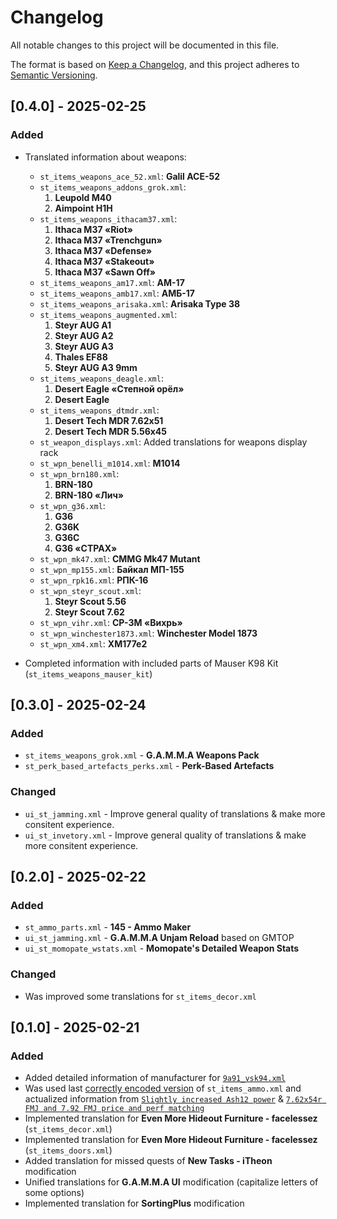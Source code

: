 # Changelog
All notable changes to this project will be documented in this file.

The format is based on [Keep a Changelog](https://keepachangelog.com/en/1.0.0/),
and this project adheres to [Semantic Versioning](https://semver.org/spec/v2.0.0.html).

<!--
Recommendation: for ease of reading, use the following order:
- Added
- Changed
- Deprecated
- Removed
- Fixed
- Security
-->
## [0.4.0] - 2025-02-25
### Added
- Translated information about weapons:
	- `st_items_weapons_ace_52.xml`: **Galil ACE-52**
	- `st_items_weapons_addons_grok.xml`:
		1. **Leupold M40**
		2. **Aimpoint H1H**
	- `st_items_weapons_ithacam37.xml`:
		1. **Ithaca M37 «Riot»**
		2. **Ithaca M37 «Trenchgun»**
		3. **Ithaca M37 «Defense»**
		4. **Ithaca M37 «Stakeout»**
		5. **Ithaca M37 «Sawn Off»**
	- `st_items_weapons_am17.xml`: **АМ-17**
	- `st_items_weapons_amb17.xml`: **АМБ-17**
	- `st_items_weapons_arisaka.xml`: **Arisaka Type 38**
	- `st_items_weapons_augmented.xml`:
		1. **Steyr AUG A1**
		2. **Steyr AUG A2**
		3. **Steyr AUG A3**
		4. **Thales EF88**
		5. **Steyr AUG A3 9mm**
	- `st_items_weapons_deagle.xml`:
		1. **Desert Eagle «Степной орёл»**
		2. **Desert Eagle**
	- `st_items_weapons_dtmdr.xml`:
		1. **Desert Tech MDR 7.62x51**
		2. **Desert Tech MDR 5.56x45**
	- `st_weapon_displays.xml`: Added translations for weapons display rack
	- `st_wpn_benelli_m1014.xml`: **M1014**
	- `st_wpn_brn180.xml`:
		1. **BRN-180**
		2. **BRN-180 «Лич»**
	- `st_wpn_g36.xml`:
		1. **G36**
		2. **G36K**
		3. **G36C**
		4. **G36 «СТРАХ»**
	- `st_wpn_mk47.xml`: **CMMG Mk47 Mutant**
	- `st_wpn_mp155.xml`: **Байкал МП-155**
	- `st_wpn_rpk16.xml`: **РПК-16**
	- `st_wpn_steyr_scout.xml`:
		1. **Steyr Scout 5.56**
		2. **Steyr Scout 7.62**
	- `st_wpn_vihr.xml`: **СР-3М «Вихрь»**
	- `st_wpn_winchester1873.xml`: **Winchester Model 1873**
	- `st_wpn_xm4.xml`: **XM177e2**

- Completed information with included parts of Mauser K98 Kit (`st_items_weapons_mauser_kit`)

## [0.3.0] - 2025-02-24
### Added
- `st_items_weapons_grok.xml` - **G.A.M.M.A Weapons Pack**
- `st_perk_based_artefacts_perks.xml` - **Perk-Based Artefacts**

### Changed
- `ui_st_jamming.xml` - Improve general quality of translations & make more consitent experience.
- `ui_st_invetory.xml` - Improve general quality of translations & make more consitent experience.

## [0.2.0] - 2025-02-22
### Added
- `st_ammo_parts.xml` - **145 - Ammo Maker**
- `ui_st_jamming.xml` - **G.A.M.M.A Unjam Reload** based on GMTOP
- `ui_st_momopate_wstats.xml` - **Momopate's Detailed Weapon Stats**

### Changed
- Was improved some translations for `st_items_decor.xml`

## [0.1.0] - 2025-02-21
### Added
- Added detailed information of manufacturer for [`9a91_vsk94.xml`](https://www.moddb.com/mods/stalker-anomaly/addons/9a91-and-vsk-94-reanimation)
- Was used last [correctly encoded version](https://github.com/Grokitach/Stalker_GAMMA/commit/f628ac95ea6e93bf3d283a931f81b6193f5d6fe9) of `st_items_ammo.xml` and actualized information from [`Slightly increased Ash12 power`](https://github.com/Grokitach/Stalker_GAMMA/commit/5839a019691fffe7276b09805d00817a4861542c) & [`7.62x54r FMJ and 7.92 FMJ price and perf matching`](https://github.com/Grokitach/Stalker_GAMMA/commit/88dae6f58a5b8020a92d4567909a8c1e9511f909)
- Implemented translation for **Even More Hideout Furniture - facelessez** (`st_items_decor.xml`)
- Implemented translation for **Even More Hideout Furniture - facelessez** (`st_items_doors.xml`)
- Added translation for missed quests of **New Tasks - iTheon** modification
- Unified translations for **G.A.M.M.A UI** modification (capitalize letters of some options)
- Implemented translation for **SortingPlus** modification
